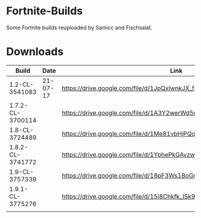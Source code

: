 # Fortnite-Builds
Some Fortnite builds reuploaded by Samicc and Fischsalat.

# Downloads
| Build                   | Date           | Link                                                                   |
| ----------------------- | -------------- | ---------------------------------------------------------------------- |
| 1.2-CL-3541083          | 21-07-17       | https://drive.google.com/file/d/1JpQxlwnkJX_fYh6hPU0z6jS78iS6X2k6/view |
| 1.7.2-CL-3700114        |                | https://drive.google.com/file/d/1A3Y2werWd5mlbp2MlUeP8NL5sEXy8lOn/view |
| 1.8-CL-3724489          |                | https://drive.google.com/file/d/1Me81vbHjPQolFdjhpw_d119qs4OeH8P3/view |
| 1.8.2-CL-3741772        |                | https://drive.google.com/file/d/1YphePkGAvzwcQ66yZ6d36eXnaX4XREEZ/view |
| 1.9-CL-3757339          |                | https://drive.google.com/file/d/18pF3Ws1BoGmenpZqW0r8aqaP1EFHQhiF/view |
| 1.9.1-CL-3775276        |                | https://drive.google.com/file/d/15j8Chkfk_ISk9AfhcPNI_IncvZyyKhZD/view |
|                         |                |                                                                        |
